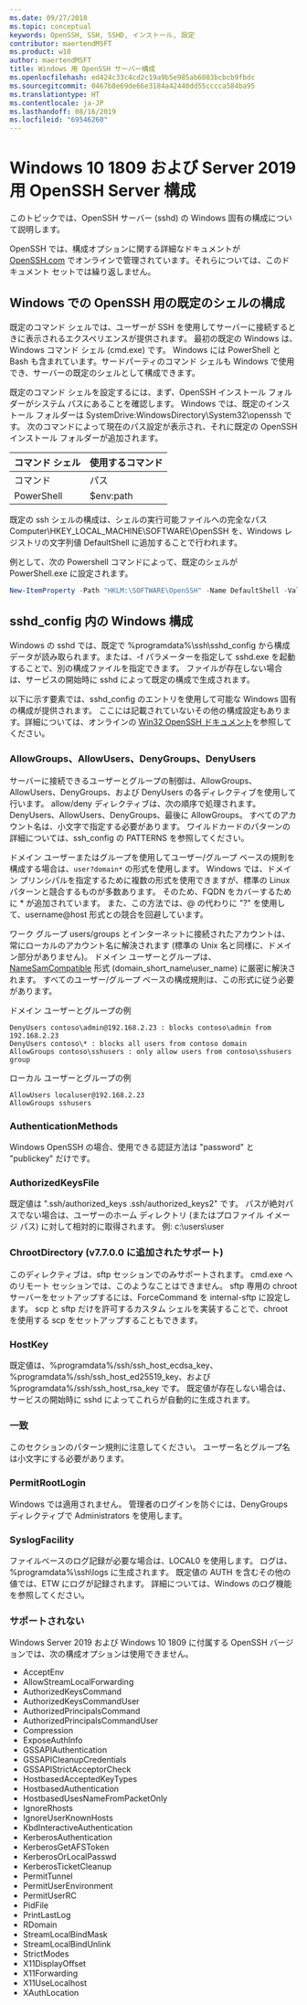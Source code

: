 ```yaml
---
ms.date: 09/27/2018
ms.topic: conceptual
keywords: OpenSSH, SSH, SSHD, インストール, 設定
contributor: maertendMSFT
ms.product: w10
author: maertendMSFT
title: Windows 用 OpenSSH サーバー構成
ms.openlocfilehash: ed424c33c4cd2c19a9b5e985ab6083bcbcb9fbdc
ms.sourcegitcommit: 0467b8e69de66e3184a42440dd55cccca584ba95
ms.translationtype: HT
ms.contentlocale: ja-JP
ms.lasthandoff: 08/16/2019
ms.locfileid: "69546260"
---
```

# <a name="openssh-server-configuration-for-windows-10-1809-and-server-2019"></a>Windows 10 1809 および Server 2019 用 OpenSSH Server 構成

このトピックでは、OpenSSH サーバー (sshd) の Windows 固有の構成について説明します。 

OpenSSH では、構成オプションに関する詳細なドキュメントが [OpenSSH.com](https://www.openssh.com/manual.html) でオンラインで管理されています。それらについては、このドキュメント セットでは繰り返しません。 

## <a name="configuring-the-default-shell-for-openssh-in-windows"></a>Windows での OpenSSH 用の既定のシェルの構成

既定のコマンド シェルでは、ユーザーが SSH を使用してサーバーに接続するときに表示されるエクスペリエンスが提供されます。 最初の既定の Windows は、Windows コマンド シェル (cmd.exe) です。 Windows には PowerShell と Bash も含まれています。サードパーティのコマンド シェルも Windows で使用でき、サーバーの既定のシェルとして構成できます。

既定のコマンド シェルを設定するには、まず、OpenSSH インストール フォルダーがシステム パスにあることを確認します。 Windows では、既定のインストール フォルダーは SystemDrive:WindowsDirectory\System32\openssh です。 次のコマンドによって現在のパス設定が表示され、それに既定の OpenSSH インストール フォルダーが追加されます。 

コマンド シェル | 使用するコマンド
------------- | -------------- 
コマンド | パス
PowerShell | $env:path

既定の ssh シェルの構成は、シェルの実行可能ファイルへの完全なパス Computer\HKEY_LOCAL_MACHINE\SOFTWARE\OpenSSH を、Windows レジストリの文字列値 DefaultShell に追加することで行われます。 

例として、次の Powershell コマンドによって、既定のシェルが PowerShell.exe に設定されます。

```powershell
New-ItemProperty -Path "HKLM:\SOFTWARE\OpenSSH" -Name DefaultShell -Value "C:\Windows\System32\WindowsPowerShell\v1.0\powershell.exe" -PropertyType String -Force
```

## <a name="windows-configurations-in-sshd_config"></a>sshd_config 内の Windows 構成 

Windows の sshd では、既定で %programdata%\ssh\sshd_config から構成データが読み取られます。または、-f パラメーターを指定して sshd.exe を起動することで、別の構成ファイルを指定できます。
ファイルが存在しない場合は、サービスの開始時に sshd によって既定の構成で生成されます。

以下に示す要素では、sshd_config のエントリを使用して可能な Windows 固有の構成が提供されます。 ここには記載されていないその他の構成設定もあります。詳細については、オンラインの [Win32 OpenSSH ドキュメント](https://github.com/powershell/win32-openssh/wiki)を参照してください。 


### <a name="allowgroups-allowusers-denygroups-denyusers"></a>AllowGroups、AllowUsers、DenyGroups、DenyUsers 

サーバーに接続できるユーザーとグループの制御は、AllowGroups、AllowUsers、DenyGroups、および DenyUsers の各ディレクティブを使用して行います。 allow/deny ディレクティブは、次の順序で処理されます。DenyUsers、AllowUsers、DenyGroups、最後に AllowGroups。 すべてのアカウント名は、小文字で指定する必要があります。 ワイルドカードのパターンの詳細については、ssh_config の PATTERNS を参照してください。

ドメイン ユーザーまたはグループを使用してユーザー/グループ ベースの規則を構成する場合は、``` user?domain* ``` の形式を使用します。
Windows では、ドメイン プリンシパルを指定するために複数の形式を使用できますが、標準の Linux パターンと競合するものが多数あります。 そのため、FQDN をカバーするために * が追加されています。 また、この方法では、@ の代わりに "?" を使用して、username@host 形式との競合を回避しています。 

ワーク グループ users/groups とインターネットに接続されたアカウントは、常にローカルのアカウント名に解決されます (標準の Unix 名と同様に、ドメイン部分がありません)。 ドメイン ユーザーとグループは、[NameSamCompatible](https://docs.microsoft.com/windows/desktop/api/secext/ne-secext-extended_name_format) 形式 (domain_short_name\user_name) に厳密に解決されます。 すべてのユーザー/グループ ベースの構成規則は、この形式に従う必要があります。

ドメイン ユーザーとグループの例 

```
DenyUsers contoso\admin@192.168.2.23 : blocks contoso\admin from 192.168.2.23
DenyUsers contoso\* : blocks all users from contoso domain
AllowGroups contoso\sshusers : only allow users from contoso\sshusers group
```

ローカル ユーザーとグループの例 

```
AllowUsers localuser@192.168.2.23
AllowGroups sshusers
```

### <a name="authenticationmethods"></a>AuthenticationMethods 

Windows OpenSSH の場合、使用できる認証方法は "password" と "publickey" だけです。

### <a name="authorizedkeysfile"></a>AuthorizedKeysFile 

既定値は ".ssh/authorized_keys .ssh/authorized_keys2" です。 パスが絶対パスでない場合は、ユーザーのホーム ディレクトリ (またはプロファイル イメージ パス) に対して相対的に取得されます。 例: c:\users\user

### <a name="chrootdirectory-support-added-in-v7700"></a>ChrootDirectory (v7.7.0.0 に追加されたサポート)

このディレクティブは、sftp セッションでのみサポートされます。 cmd.exe へのリモート セッションでは、このようなことはできません。 sftp 専用の chroot サーバーをセットアップするには、ForceCommand を internal-sftp に設定します。 scp と sftp だけを許可するカスタム シェルを実装することで、chroot を使用する scp をセットアップすることもできます。

### <a name="hostkey"></a>HostKey

既定値は、%programdata%/ssh/ssh_host_ecdsa_key、%programdata%/ssh/ssh_host_ed25519_key、および %programdata%/ssh/ssh_host_rsa_key です。 既定値が存在しない場合は、サービスの開始時に sshd によってこれらが自動的に生成されます。

### <a name="match"></a>一致

このセクションのパターン規則に注意してください。 ユーザー名とグループ名は小文字にする必要があります。

### <a name="permitrootlogin"></a>PermitRootLogin

Windows では適用されません。 管理者のログインを防ぐには、DenyGroups ディレクティブで Administrators を使用します。

### <a name="syslogfacility"></a>SyslogFacility

ファイルベースのログ記録が必要な場合は、LOCAL0 を使用します。 ログは、%programdata%\ssh\logs に生成されます。
既定値の AUTH を含むその他の値では、ETW にログが記録されます。 詳細については、Windows のログ機能を参照してください。

### <a name="not-supported"></a>サポートされない 

Windows Server 2019 および Windows 10 1809 に付属する OpenSSH バージョンでは、次の構成オプションは使用できません。

* AcceptEnv
* AllowStreamLocalForwarding
* AuthorizedKeysCommand
* AuthorizedKeysCommandUser
* AuthorizedPrincipalsCommand
* AuthorizedPrincipalsCommandUser
* Compression
* ExposeAuthInfo
* GSSAPIAuthentication
* GSSAPICleanupCredentials
* GSSAPIStrictAcceptorCheck
* HostbasedAcceptedKeyTypes
* HostbasedAuthentication
* HostbasedUsesNameFromPacketOnly
* IgnoreRhosts
* IgnoreUserKnownHosts
* KbdInteractiveAuthentication
* KerberosAuthentication
* KerberosGetAFSToken
* KerberosOrLocalPasswd
* KerberosTicketCleanup
* PermitTunnel
* PermitUserEnvironment
* PermitUserRC
* PidFile
* PrintLastLog
* RDomain
* StreamLocalBindMask
* StreamLocalBindUnlink
* StrictModes
* X11DisplayOffset
* X11Forwarding
* X11UseLocalhost
* XAuthLocation


